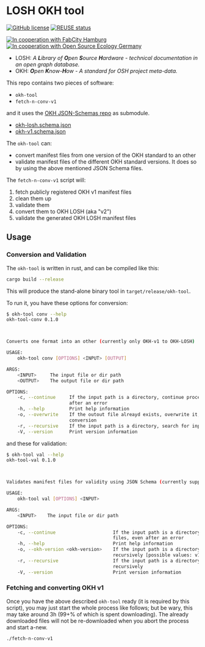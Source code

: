<!--
SPDX-FileCopyrightText: 2021-2023 Robin Vobruba <hoijui.quaero@gmail.com>

SPDX-License-Identifier: CC0-1.0
-->

# LOSH OKH tool

[![GitHub license](
    https://img.shields.io/github/license/OPEN-NEXT/LOSH-OKH-tool.svg?style=flat)](
    ./LICENSE)
[![REUSE status](
    https://api.reuse.software/badge/github.com/OPEN-NEXT/LOSH-OKH-tool)](
    https://api.reuse.software/info/github.com/OPEN-NEXT/LOSH-OKH-tool)

[![In cooperation with FabCity Hamburg](
    https://custom-icon-badges.demolab.com/badge/-FCHH-dddddd.svg?logo=fc_logo)](
    https://fabcity.hamburg)
[![In cooperation with Open Source Ecology Germany](
    https://custom-icon-badges.demolab.com/badge/-OSEG-555555.svg?logo=oseg_logo)](
    https://opensourceecology.de)

* LOSH: _A **L**ibrary of **O**pen **S**ource **H**ardware -
  technical documentation in an open graph database._
* OKH: _**O**pen **K**now-**H**ow - A standard for OSH project meta-data._

This repo contains two pieces of software:

* `okh-tool`
* `fetch-n-conv-v1`

and it uses the [OKH JSON-Schemas repo](
https://github.com/OpenKnowHow/okh-search/blob/master/projects_okhs.csv)
as submodule.

* [okh-losh.schema.json](src/okh-losh.schema.json)
* [okh-v1.schema.json](src/okh-v1.schema.json)

The `okh-tool` can:

* convert manifest files from one version of the OKH standard to an other
* validate manifest files of the different OKH standard versions.
  It does so by using the above mentioned JSON Schema files.

The `fetch-n-conv-v1` script will:

1. fetch publicly registered OKH v1 manifest files
2. clean them up
3. validate them
4. convert them to OKH LOSH (aka "v2")
5. validate the generated OKH LOSH manifest files

## Usage

### Conversion and Validation

The `okh-tool` is written in rust, and can be compiled like this:

```bash
cargo build --release
```

This will produce the stand-alone binary tool in `target/release/okh-tool`.

To run it, you have these options for conversion:

```bash
$ okh-tool conv --help
okh-tool-conv 0.1.0



Converts one format into an other (currently only OKH-v1 to OKH-LOSH)

USAGE:
    okh-tool conv [OPTIONS] <INPUT> [OUTPUT]

ARGS:
    <INPUT>     The input file or dir path
    <OUTPUT>    The output file or dir path

OPTIONS:
    -c, --continue     If the input path is a directory, continue processing further files, even
                       after an error
    -h, --help         Print help information
    -o, --overwrite    If the outout file alreayd exists, overwrite it, instead of skipping the
                       conversion
    -r, --recursive    If the input path is a directory, search for input files recursively
    -V, --version      Print version information
```

and these for validation:

```bash
$ okh-tool val --help
okh-tool-val 0.1.0



Validates manifest files for validity using JSON Schema (currently supports OKH-v1 and OKH-LOSH)

USAGE:
    okh-tool val [OPTIONS] <INPUT>

ARGS:
    <INPUT>    The input file or dir path

OPTIONS:
    -c, --continue                     If the input path is a directory, continue processing further
                                       files, even after an error
    -h, --help                         Print help information
    -o, --okh-version <okh-version>    If the input path is a directory, search for input files
                                       recursively [possible values: v1, losh]
    -r, --recursive                    If the input path is a directory, search for input files
                                       recursively
    -V, --version                      Print version information
```

### Fetching and converting OKH v1

Once you have the above described `okh-tool` ready
(it is required by this script),
you may just start the whole process like follows;
but be wary, this may take around 3h
(99+% of which is spent downloading).
The already downloaded files will not be re-downloaded
when you abort the process and start a-new.

```bash
./fetch-n-conv-v1
```
